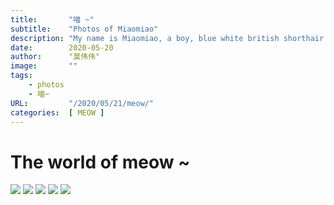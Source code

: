 ```yaml
---
title:       "喵 ~"
subtitle:    "Photos of Miaomiao"
description: "My name is Miaomiao, a boy, blue white british shorthair cat."
date:        2020-05-20
author:      "莫伟伟"
image:       ""
tags:
    - photos
    - 喵~
URL:         "/2020/05/21/meow/"
categories:  [ MEOW ]
---
```


# The world of meow ~

![](https://img.moweiwei.com/IMG_0272.JPG)
![](https://img.moweiwei.com/IMG_0179.JPG)
![](https://img.moweiwei.com/IMG_0077.jpg)
![](https://img.moweiwei.com/IMG_0271.JPG)
![](https://img.moweiwei.com/IMG_0206.jpg)
